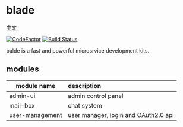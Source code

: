# blade

[中文](https://github.com/Jamlee/blade/blob/master/README.CN.md)

[![CodeFactor](https://www.codefactor.io/repository/github/jamlee/blade/badge)](https://www.codefactor.io/repository/github/jamlee/blade) [![Build Status](https://travis-ci.com/Jamlee/blade.svg?branch=master)](https://travis-ci.com/Jamlee/blade)

balde is a fast and powerful microsrvice development kits.

## modules

module name     | description
--------------- | :-----------------------------------
admin-ui        | admin control panel
mail-box        | chat system
user-management | user manager, login and OAuth2.0 api
